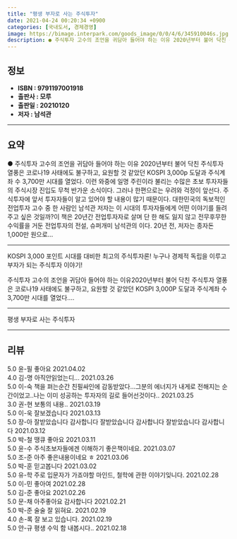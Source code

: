 ```yaml
---
title: "평생 부자로 사는 주식투자"
date: 2021-04-24 00:20:34 +0900
categories: [국내도서, 경제경영]
image: https://bimage.interpark.com/goods_image/0/0/4/6/345910046s.jpg
description: ● 주식투자 고수의 조언을 귀담아 들어야 하는 이유 2020년부터 불어 닥친 주식투자 열풍은 코로나19 사태에도 불구하고, 요원할 것 같았던 KOSPI 3,000p 도달과 주식계좌 수 3,700만 시대를 열었다. 이런 와중에 일명 주린이라 불리는 수많은 초보 투자자들의 주식시장 진입
---
```


## **정보**

- **ISBN : 9791197001918**
- **출판사 : 모루**
- **출판일 : 20210120**
- **저자 : 남석관**

------



## **요약**

●  주식투자 고수의 조언을 귀담아 들어야 하는 이유  2020년부터 불어 닥친 주식투자 열풍은 코로나19 사태에도 불구하고, 요원할 것 같았던 KOSPI 3,000p 도달과 주식계좌 수 3,700만 시대를 열었다. 이런 와중에 일명 주린이라 불리는 수많은 초보 투자자들의 주식시장 진입도 무척 반가운 소식이다. 그러나 한편으로는 우려와 걱정이 앞선다. 주식투자에 앞서 투자자들이 알고 있어야 할 내용이 많기 때문이다. 대한민국의 독보적인 전업투자 고수 중 한 사람인 남석관 저자는 이 시대의 투자자들에게 어떤 이야기를 들려주고 싶은 것일까?이 책은 20년간 전업투자자로 살며 단 한 해도 잃지 않고 전무후무한 수익률을 거둔 전업투자의 전설, 슈퍼개미 남석관의 이다. 20년 전, 저자는 종자돈 1,000만 원으로...

------

KOSPI 3,000 포인트 시대를 대비한 최고의 주식투자론!
누구나 경제적 독립을 이루고 부자가 되는 주식투자 이야기!

주식투자 고수의 조언을 귀담아 들어야 하는 이유2020년부터 불어 닥친 주식투자 열풍은 코로나19 사태에도 불구하고, 요원할 것 같았던 KOSPI 3,000P 도달과 주식계좌 수 3,700만 시대를 열었다.... 

------


평생 부자로 사는 주식투자 

------


## **리뷰** 

5.0 윤-필 좋아요 2021.04.02 <br/>4.0 김-명 아직안읽었는디... 2021.03.26 <br/>5.0 이-숙 책을 펴는순간 친필싸인에 감동받았다...그분의 에너지가 내게로 전해지는 순간이었고..나는 이미 성공하는 투자자의 길로 들어선것이다.. 2021.03.25 <br/>3.0 권-현 보통의 내용.. 2021.03.19 <br/>5.0 이-욱 잘보겠습니다 2021.03.13 <br/>5.0 장-아 잘받았습니다 감사합니다 잘받았습니다 감사합니다 잘받았습니다 감사합니다  2021.03.12 <br/>5.0 박-철 땡큐
좋아요 2021.03.11 <br/>5.0 윤-수 주식초보자들에겐 이해하기 좋은책이네요. 2021.03.07 <br/>5.0 조-준 아주 좋은내용이네요 ㅎ 2021.03.06 <br/>5.0 박-훈 믿고봅니다 2021.03.02 <br/>5.0 유-학 주로 입문자가 가죠야할 마인드, 철학에 관한 이야기잊니다. 2021.02.28 <br/>5.0 이-민 좋아여 2021.02.28 <br/>5.0 김-준 좋아요 2021.02.26 <br/>5.0 문-채 아주좋아요 감사합니다  2021.02.21 <br/>5.0 박-준 술술 잘 읽혀요.  2021.02.19 <br/>4.0 손-록 잘 보고  있습니다. 2021.02.19 <br/>5.0 안-규 평생 수익 함 내봅시다.. 2021.02.18 <br/>